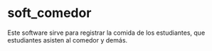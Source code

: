 # soft_comedor
Este software sirve para registrar la comida de los estudiantes, que estudiantes asisten al comedor y demás.
